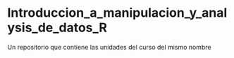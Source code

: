# Introduccion_a_manipulacion_y_analysis_de_datos_R
Un repositorio que contiene las unidades del curso del mismo nombre
